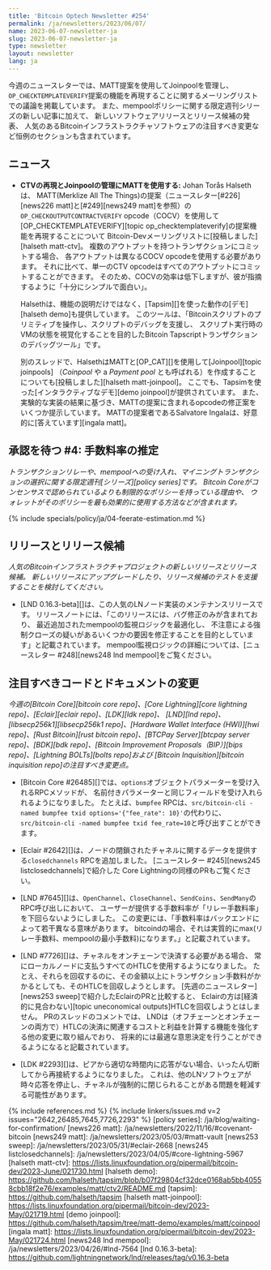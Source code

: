 ```yaml
---
title: 'Bitcoin Optech Newsletter #254'
permalink: /ja/newsletters/2023/06/07/
name: 2023-06-07-newsletter-ja
slug: 2023-06-07-newsletter-ja
type: newsletter
layout: newsletter
lang: ja
---
```

今週のニュースレターでは、MATT提案を使用してJoinpoolを管理し、
`OP_CHECKTEMPLATEVERIFY`提案の機能を再現することに関するメーリングリストでの議論を掲載しています。
また、mempoolポリシーに関する限定週刊シリーズの新しい記事に加えて、
新しいソフトウェアリリースとリリース候補の発表、
人気のあるBitcoinインフラストラクチャソフトウェアの注目すべき変更など恒例のセクションも含まれています。

## ニュース

- **CTVの再現とJoinpoolの管理にMATTを使用する:** Johan Torås Halsethは、
  MATT(Merklize All The Things)の提案（ニュースレター[#226][news226 matt]と[#249][news249 matt]を参照）の
  `OP_CHECKOUTPUTCONTRACTVERIFY` opcode（COCV）を使用して
  [OP_CHECKTEMPLATEVERIFY][topic op_checktemplateverify]の提案機能を再現することについて
  Bitcoin-Devメーリングリストに[投稿しました][halseth matt-ctv]。
  複数のアウトプットを持つトランザクションにコミットする場合、
  各アウトプットは異なるCOCV opcodeを使用する必要があります。
  それに比べて、単一のCTV opcodeはすべてのアウトプットにコミットすることができます。
  そのため、COCVの効率は低下しますが、彼が指摘するように「十分にシンプルで面白い」。

    Halsethは、機能の説明だけではなく、[Tapsim][]を使った動作の[デモ][halseth demo]も提供しています。
    このツールは、「Bitcoinスクリプトのプリミティブを操作し、スクリプトのデバッグを支援し、
    スクリプト実行時のVMの状態を視覚化することを目的したBitcoin Tapscriptトランザクションのデバッグツール」です。

    別のスレッドで、HalsethはMATTと[OP_CAT][]を使用して[Joinpool][topic joinpools]
    （_Coinpool_ や a _Payment pool_ とも呼ばれる）を作成することについても[投稿しました][halseth matt-joinpool]。
    ここでも、Tapsimを使った[インタラクティブなデモ][demo joinpool]が提供されています。
    また、実験的な実装の結果に基づき、MATTの提案に含まれるopcodeの修正案をいくつか提示しています。
    MATTの提案者であるSalvatore Ingalaは、好意的に[答えています][ingala matt]。

## 承認を待つ #4: 手数料率の推定

_トランザクションリレーや、mempoolへの受け入れ、マイニングトランザクションの選択に関する限定週刊[シリーズ][policy series]です。
Bitcoin Coreがコンセンサスで認められているよりも制限的なポリシーを持っている理由や、
ウォレットがそのポリシーを最も効果的に使用する方法などが含まれます。_

{% include specials/policy/ja/04-feerate-estimation.md %}

## リリースとリリース候補

*人気のBitcoinインフラストラクチャプロジェクトの新しいリリースとリリース候補。
新しいリリースにアップグレードしたり、リリース候補のテストを支援することを検討してください。*

- [LND 0.16.3-beta][]は、この人気のLNノード実装のメンテナンスリリースです。
  リリースノートには、「このリリースには、バグ修正のみが含まれており、
  最近追加されたmempoolの監視ロジックを最適化し、
  不注意による強制クローズの疑いがあるいくつかの要因を修正することを目的としています」と記載されています。
  mempool監視ロジックの詳細については、[ニュースレター #248][news248 lnd mempool]をご覧ください。

## 注目すべきコードとドキュメントの変更

*今週の[Bitcoin Core][bitcoin core repo]、[Core
Lightning][core lightning repo]、[Eclair][eclair repo]、[LDK][ldk repo]、
[LND][lnd repo]、[libsecp256k1][libsecp256k1 repo]、[Hardware Wallet
Interface (HWI)][hwi repo]、[Rust Bitcoin][rust bitcoin repo]、[BTCPay
Server][btcpay server repo]、[BDK][bdk repo]、[Bitcoin Improvement
Proposals（BIP）][bips repo]、[Lightning BOLTs][bolts repo]および
[Bitcoin Inquisition][bitcoin inquisition repo]の注目すべき変更点。*

- [Bitcoin Core #26485][]では、`options`オブジェクトパラメーターを受け入れるRPCメソッドが、
  名前付きパラメーターと同じフィールドを受け入れられるようになりました。
  たとえば、`bumpfee` RPCは、`src/bitcoin-cli -named bumpfee txid options='{"fee_rate": 10}'`の代わりに、
  `src/bitcoin-cli -named bumpfee txid fee_rate=10`と呼び出すことができます。

- [Eclair #2642][]は、ノードの閉鎖されたチャネルに関するデータを提供する`closedchannels` RPCを追加しました。
  [ニュースレター #245][news245 listclosedchannels]で紹介した
  Core Lightningの同様のPRもご覧ください。

- [LND #7645][]は、`OpenChannel`、`CloseChannel`、`SendCoins`、`SendMany`のRPC呼び出しにおいて、
  ユーザーが提供する手数料率が「リレー手数料率」を下回らないようにしました。
  この変更には、「手数料率はバックエンドによって若干異なる意味があります。
  bitcoindの場合、それは実質的にmax(リレー手数料、mempoolの最小手数料)になります。」と記載されています。

- [LND #7726][]は、チャネルをオンチェーンで決済する必要がある場合、
  常にローカルノードに支払うすべてのHTLCを使用するようになりました。
  たとえ、それらを回収するのに、その金額以上にトランザクション手数料がかかるとしても、そのHTLCを回収しようとします。
  [先週のニュースレター][news253 sweep]で紹介したEclairのPRと比較すると、
  Eclairの方は[経済的に見合わない][topic uneconomical outputs]HTLCを回収しようとはしません。
  PRのスレッドのコメントでは、
  LNDは（オフチェーンとオンチェーンの両方で）HTLCの決済に関連するコストと利益を計算する機能を強化する他の変更に取り組んでおり、
  将来的には最適な意思決定を行うことができるようになると記載されています。

- [LDK #2293][]は、ピアから適切な時間内に応答がない場合、いったん切断してから再接続するようになりました。
  これは、他のLNソフトウェアが時々応答を停止し、チャネルが強制的に閉じられることがある問題を軽減する可能性があります。

{% include references.md %}
{% include linkers/issues.md v=2 issues="2642,26485,7645,7726,2293" %}
[policy series]: /ja/blog/waiting-for-confirmation/
[news226 matt]: /ja/newsletters/2022/11/16/#covenant-bitcoin
[news249 matt]: /ja/newsletters/2023/05/03/#matt-vault
[news253 sweep]: /ja/newsletters/2023/05/31/#eclair-2668
[news245 listclosedchannels]: /ja/newsletters/2023/04/05/#core-lightning-5967
[halseth matt-ctv]: https://lists.linuxfoundation.org/pipermail/bitcoin-dev/2023-June/021730.html
[halseth demo]: https://github.com/halseth/tapsim/blob/b07f29804cf32dce0168ab5bb40558cbb18f2e76/examples/matt/ctv2/README.md
[tapsim]: https://github.com/halseth/tapsim
[halseth matt-joinpool]: https://lists.linuxfoundation.org/pipermail/bitcoin-dev/2023-May/021719.html
[demo joinpool]: https://github.com/halseth/tapsim/tree/matt-demo/examples/matt/coinpool
[ingala matt]: https://lists.linuxfoundation.org/pipermail/bitcoin-dev/2023-May/021724.html
[news248 lnd mempool]: /ja/newsletters/2023/04/26/#lnd-7564
[lnd 0.16.3-beta]: https://github.com/lightningnetwork/lnd/releases/tag/v0.16.3-beta
